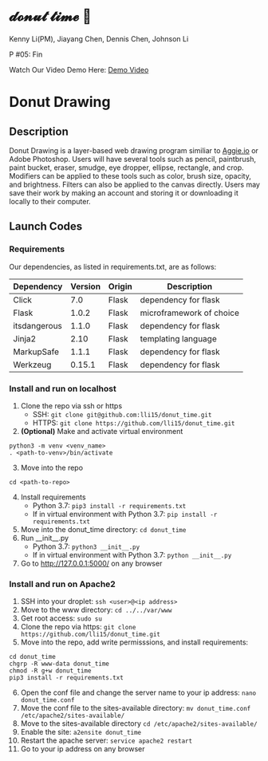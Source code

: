# 𝓭𝓸𝓷𝓾𝓽 𝓽𝓲𝓶𝓮  🍩
Kenny Li(PM), Jiayang Chen, Dennis Chen, Johnson Li

P #05: Fin

Watch Our Video Demo Here: [Demo Video](https://youtu.be/gt3q12s4cKk)
# Donut Drawing
## Description
Donut Drawing is a layer-based web drawing program similiar to [Aggie.io](https://aggie.io/) or Adobe Photoshop. Users will have several tools such as pencil, paintbrush, paint bucket, eraser, smudge, eye dropper, ellipse, rectangle, and crop. Modifiers can be applied to these tools such as color, brush size, opacity, and brightness. Filters can also be applied to the canvas directly. Users may save their work by making an account and storing it or downloading it locally to their computer.

## Launch Codes
### Requirements
Our dependencies, as listed in requirements.txt, are as follows:

| Dependency | Version | Origin | Description | 
| --- | --- | --- | --- |
| Click | 7.0 | Flask | dependency for flask |
| Flask | 1.0.2 | Flask | microframework of choice |
| itsdangerous | 1.1.0 | Flask | dependency for flask |
| Jinja2 | 2.10 | Flask | templating language |
| MarkupSafe | 1.1.1 | Flask | dependency for flask |
| Werkzeug | 0.15.1 | Flask | dependency for flask |

### Install and run on localhost
1. Clone the repo via ssh or https
   - SSH: ```git clone git@github.com:lli15/donut_time.git```
   - HTTPS: ```git clone https://github.com/lli15/donut_time.git```
2. **(Optional)** Make and activate virtual environment
```
python3 -m venv <venv_name>
. <path-to-venv>/bin/activate
```
3. Move into the repo
```
cd <path-to-repo>
```
4. Install requirements
   - Python 3.7: ```pip3 install -r requirements.txt```
   - If in virtual environment with Python 3.7: ```pip install -r requirements.txt```
5. Move into the donut_time directory:
```cd donut_time```
6. Run \_\_init\_\_.py
   - Python 3.7: ```python3 __init__.py```
   - If in virtual environment with Python 3.7: ```python __init__.py```
7. Go to http://127.0.0.1:5000/ on any browser

### Install and run on Apache2
1. SSH into your droplet:
```ssh <user>@<ip address>```
2. Move to the www directory:
```cd ../../var/www```
3. Get root access:
```sudo su```
4. Clone the repo via https:
```git clone https://github.com/lli15/donut_time.git```
5. Move into the repo, add write permisssions, and install requirements:
```
cd donut_time
chgrp -R www-data donut_time
chmod -R g+w donut_time
pip3 install -r requirements.txt
```
6. Open the conf file and change the server name to your ip address:
```nano donut_time.conf```
7. Move the conf file to the sites-available directory:
```mv donut_time.conf /etc/apache2/sites-available/```
8. Move to the sites-available directory
```cd /etc/apache2/sites-available/```
9. Enable the site:
```a2ensite donut_time```
10. Restart the apache server:
```service apache2 restart```
11. Go to your ip address on any browser

